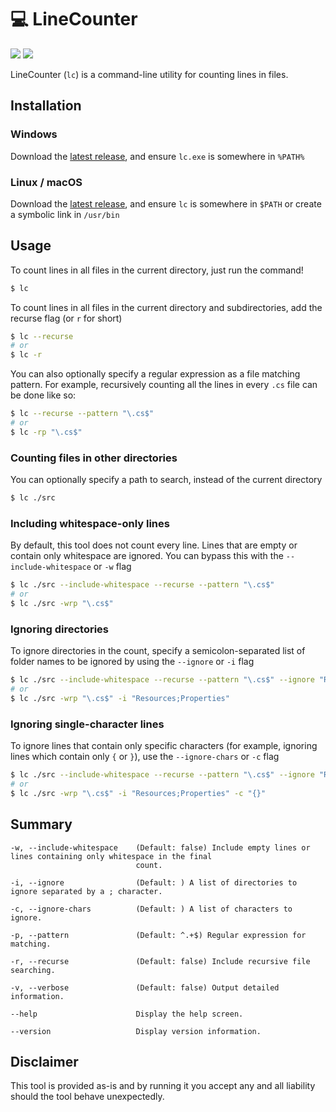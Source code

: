 # 💻 LineCounter
[<img src="https://img.shields.io/github/actions/workflow/status/oliverbooth/LineCounter/dotnet.yml">](https://github.com/oliverbooth/LineCounter/actions/workflows/dotnet.yml?query=workflow%3A%22.NET+Core%22)
[<img src="https://img.shields.io/github/downloads/oliverbooth/LineCounter/total">](https://github.com/oliverbooth/LineCounter/releases)

LineCounter (`lc`) is a command-line utility for counting lines in files.

## Installation
### Windows
Download the [latest release](https://github.com/oliverbooth/LineCounter/releases/atest), and ensure `lc.exe` is somewhere in `%PATH%`

### Linux / macOS
Download the [latest release](https://github.com/oliverbooth/LineCounter/releases/atest), and ensure `lc` is somewhere in `$PATH` or create a symbolic link in `/usr/bin`

## Usage
To count lines in all files in the current directory, just run the command!
```bash
$ lc
```
To count lines in all files in the current directory and subdirectories, add the recurse flag (or `r` for short)
```bash
$ lc --recurse
# or
$ lc -r
```
You can also optionally specify a regular expression as a file matching pattern. For example, recursively counting all the lines in every `.cs` file can be done like so:
```bash
$ lc --recurse --pattern "\.cs$"
# or
$ lc -rp "\.cs$"
```

### Counting files in other directories
You can optionally specify a path to search, instead of the current directory
```bash
$ lc ./src
```

### Including whitespace-only lines
By default, this tool does not count every line. Lines that are empty or contain only whitespace are ignored. You can bypass this with the `--include-whitespace` or `-w` flag
```bash
$ lc ./src --include-whitespace --recurse --pattern "\.cs$"
# or
$ lc ./src -wrp "\.cs$"
```

### Ignoring directories
To ignore directories in the count, specify a semicolon-separated list of folder names to be ignored by using the `--ignore` or `-i` flag
```bash
$ lc ./src --include-whitespace --recurse --pattern "\.cs$" --ignore "Resources;Properties"
# or
$ lc ./src -wrp "\.cs$" -i "Resources;Properties"
```

### Ignoring single-character lines
To ignore lines that contain only specific characters (for example, ignoring lines which contain only `{` or `}`), use the `--ignore-chars` or `-c` flag
```bash
$ lc ./src --include-whitespace --recurse --pattern "\.cs$" --ignore "Resources;Properties" --ignore-chars "{}"
# or
$ lc ./src -wrp "\.cs$" -i "Resources;Properties" -c "{}"
```

## Summary
```
-w, --include-whitespace    (Default: false) Include empty lines or lines containing only whitespace in the final
                            count.

-i, --ignore                (Default: ) A list of directories to ignore separated by a ; character.

-c, --ignore-chars          (Default: ) A list of characters to ignore.

-p, --pattern               (Default: ^.+$) Regular expression for matching.

-r, --recurse               (Default: false) Include recursive file searching.

-v, --verbose               (Default: false) Output detailed information.

--help                      Display the help screen.

--version                   Display version information.
```

## Disclaimer
This tool is provided as-is and by running it you accept any and all liability should the tool behave unexpectedly.
